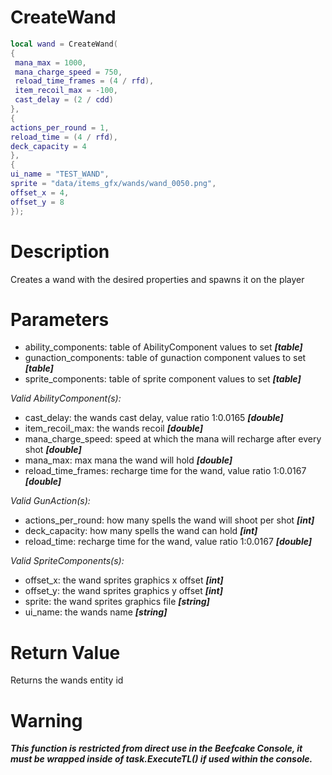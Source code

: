 # CreateWand

```lua
local wand = CreateWand(
{
 mana_max = 1000,
 mana_charge_speed = 750,
 reload_time_frames = (4 / rfd),
 item_recoil_max = -100,
 cast_delay = (2 / cdd)
},
{
actions_per_round = 1,
reload_time = (4 / rfd),
deck_capacity = 4
},
{
ui_name = "TEST_WAND",
sprite = "data/items_gfx/wands/wand_0050.png",
offset_x = 4,
offset_y = 8
});
```

# Description

Creates a wand with the desired properties and spawns it on the player

# Parameters

- ability_components: table of AbilityComponent values to set ***[table]***
- gunaction_components: table of gunaction component values to set ***[table]***
- sprite_components: table of sprite component values to set ***[table]***

*Valid AbilityComponent(s):*
- cast_delay: the wands cast delay, value ratio 1:0.0165 ***[double]***
- item_recoil_max: the wands recoil ***[double]***
- mana_charge_speed: speed at which the mana will recharge after every shot ***[double]***
- mana_max: max mana the wand will hold ***[double]***
- reload_time_frames: recharge time for the wand, value ratio 1:0.0167 ***[double]***

*Valid GunAction(s):*
- actions_per_round: how many spells the wand will shoot per shot ***[int]***
- deck_capacity: how many spells the wand can hold ***[int]***
- reload_time: recharge time for the wand, value ratio 1:0.0167 ***[double]***

*Valid SpriteComponents(s):*
- offset_x: the wand sprites graphics x offset ***[int]***
- offset_y: the wand sprites graphics y offset ***[int]***
- sprite: the wand sprites graphics file ***[string]***
- ui_name: the wands name ***[string]***

# Return Value

Returns the wands entity id

# Warning

***This function is restricted from direct use in the Beefcake Console, it must be wrapped inside of task.ExecuteTL() if used within the console.***

